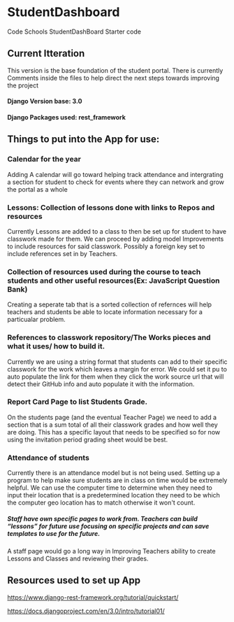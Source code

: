 # StudentDashboard
Code Schools StudentDashBoard Starter code 
## Current Itteration
This version is the base foundation of the student portal. There is currently Comments inside the files to help direct the next steps towards improving the project 
#### Django Version base: 3.0
#### Django Packages used: rest_framework


## Things to put into the App for use:
### Calendar for the year
  Adding A calendar will go toward helping track attendance and intergrating a section for student to check for events where they can network and grow the portal as a whole
### Lessons: Collection of lessons done with links to Repos and resources
  Currently Lessons are added to a class to then be set up for student to have classwork made for them. We can proceed by adding model Improvements to include resources for said classwork. Possibly a foreign key set to include references set in by Teachers.
### Collection of resources used during the course to teach students and other useful resources(Ex: JavaScript Question Bank)
  Creating a seperate tab that is a sorted collection of refernces will help teachers and students be able to locate information necessary for a particualar problem.
### References to classwork repository/The Works pieces and what it uses/ how to build it.
  Currently we are using a string format that students can add to their specific classwork for the work which leaves a margin for error. We could set it pu to auto populate the link for them when they click the work source url that will detect their GitHub info and auto populate it with the information.
### Report Card Page to list Students Grade.
On the students page (and the eventual Teacher Page) we need to add a section that is a sum total of all their classwork grades and how well they are doing. This has a specific layout that needs to be specified so for now using the invitation period grading sheet would be best.
### Attendance of students
  Currently there is an attendance model but is not being used. Setting up a program to help make sure students are in class on time would be extremely helpful. We can use the computer time to determine when they need to input their location that is a predetermined location they need to be which the computer geo location has to match otherwise it won't count.
##### Staff have own specific pages to work from. Teachers can build “lessons” for future use focusing on specific projects and can save templates to use for the future. 
A staff page would go a long way in Improving Teachers ability to create Lessons and Classes and reviewing their grades. 

## Resources used to set up App
https://www.django-rest-framework.org/tutorial/quickstart/

https://docs.djangoproject.com/en/3.0/intro/tutorial01/
